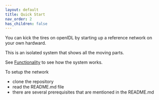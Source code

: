 ```yaml
---
layout: default
title: Quick Start
nav_order: 2
has_children: false
---
```


You can kick the tires on openIDL by starting up a reference network on your own hardward.

This is an isolated system that shows all the moving parts.

See [Functionality](./learn-functionaliity.md) to see how the system works.

To setup the network
- clone the repository
- read the README.md file
- there are several prerequisites that are mentioned in the README.md
